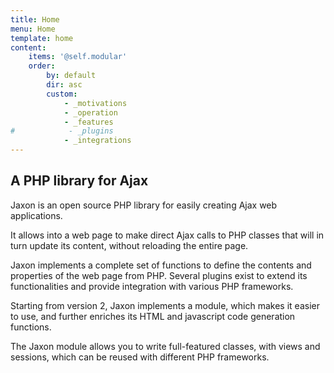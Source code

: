 ```yaml
---
title: Home
menu: Home
template: home
content:
    items: '@self.modular'
    order:
        by: default
        dir: asc
        custom:
            - _motivations
            - _operation
            - _features
#            - _plugins
            - _integrations
---
```


## A PHP library for Ajax

Jaxon is an open source PHP library for easily creating Ajax web applications.

It allows into a web page to make direct Ajax calls to PHP classes that will in turn update its content, without reloading the entire page.

Jaxon implements a complete set of functions to define the contents and properties of the web page from PHP.
Several plugins exist to extend its functionalities and provide integration with various PHP frameworks.

Starting from version 2, Jaxon implements a module, which makes it easier to use, and further enriches its HTML and javascript code generation functions.

The Jaxon module allows you to write full-featured classes, with views and sessions, which can be reused with different PHP frameworks.
